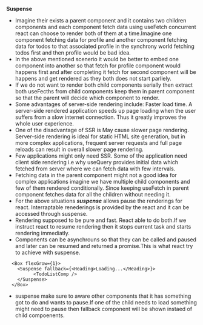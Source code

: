 **Suspense**

- Imagine their exists a parent component and it contains two children components and each component fetch data using useFetch
  concurrent react can choose to render both of them at a time.Imagine one component fetching data for profile and another component fetching data for todos to that associated profile
  in the synchrony world fetching todos first and then profile would be bad idea.
- In the above mentioned scenerio it would be better to embed one component into another so that fetch for profile component would happens first and
  after completing it fetch for second component will be happens and get rendered as they both does not start parllely.
- If we do not want to render both child components serially then extract both useFecths from child components keep them in parent component so that the parent will decide
  which component to render.
- Some advantages of server-side rendering include: Faster load time. A server-side rendered application speeds up page loading when the user suffers from a slow internet connection.
  Thus it greatly improves the whole user experience.
- One of the disadvantage of SSR is May cause slower page rendering. Server-side rendering is ideal for static HTML site generation, but in more complex applications, frequent server requests and full page reloads can result in overall slower page rendering.
- Few applications might only need SSR. Some of the application need client side rendering i.e why useQuery provides initial data which fetched from server where we can fetch data
  with few intervals.
- Fetching data in the parent component might not a good idea for complex applications imagine we have multiple child components and few of them rendered
  conditionally. Since keeping useFetch in parent component fetches data for all the children without needing it.
- For the above situations **_suspense_** allows pause the renderings for react. Interraptable renederings is provided by the react and it can
  be accessed through suspense.
- Rendering supposed to be pure and fast. React able to do both.If we instruct react to resume rendering then it stops current task and starts rendering immediatly.
- Components can be asynchrouns so that they can be called and paused and later can be resumed and returned a promise.This is what react try to achieve with suspense.

```JS
  <Box flexGrow={1}>
    <Suspense fallback={<Heading>Loading...</Heading>}>
          <TodoListComp />
    </Suspense>
  </Box>
```

- suspense make sure to aware other components that it has something got to do and wants to pause.If one of the child needs to load something might need to pause then
  fallback component will be shown instaed of child compoenents.
